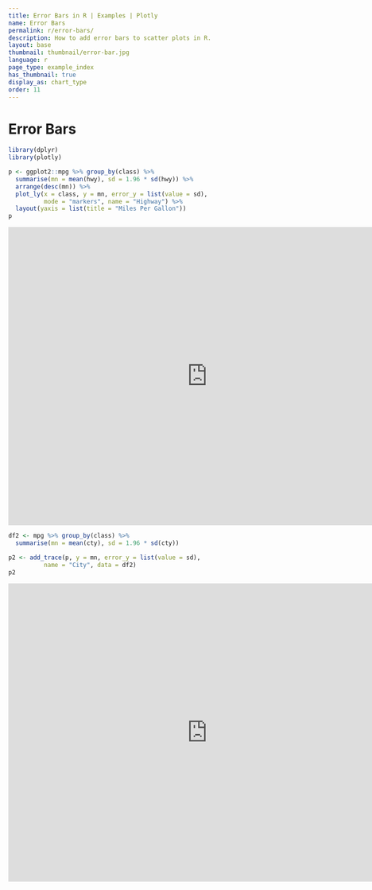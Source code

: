 ```yaml
---
title: Error Bars in R | Examples | Plotly
name: Error Bars
permalink: r/error-bars/
description: How to add error bars to scatter plots in R.
layout: base
thumbnail: thumbnail/error-bar.jpg
language: r
page_type: example_index
has_thumbnail: true
display_as: chart_type
order: 11
---
```



# Error Bars


```r
library(dplyr)
library(plotly)

p <- ggplot2::mpg %>% group_by(class) %>%
  summarise(mn = mean(hwy), sd = 1.96 * sd(hwy)) %>%
  arrange(desc(mn)) %>%
  plot_ly(x = class, y = mn, error_y = list(value = sd),
          mode = "markers", name = "Highway") %>%
  layout(yaxis = list(title = "Miles Per Gallon"))
p
```

<iframe height="600" id="igraph" scrolling="no" seamless="seamless" src="https://plot.ly/~RPlotBot/213.embed" width="800" frameBorder="0"></iframe>

```r
df2 <- mpg %>% group_by(class) %>%
  summarise(mn = mean(cty), sd = 1.96 * sd(cty))

p2 <- add_trace(p, y = mn, error_y = list(value = sd),
          name = "City", data = df2)
p2
```

<iframe height="600" id="igraph" scrolling="no" seamless="seamless" src="https://plot.ly/~RPlotBot/531.embed" width="800" frameBorder="0"></iframe>
